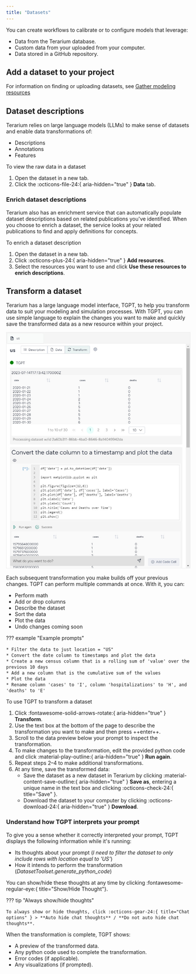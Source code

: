 ```yaml
---
title: "Datasets"
---
```


You can create workflows to calibrate or to configure models that leverage:

- Data from the Terarium database.
- Custom data from your uploaded from your computer.
- Data stored in a GitHub repository. 

## Add a dataset to your project

For information on finding or uploading datasets, see [Gather modeling resources](../modeling-resources)

## Dataset descriptions

Terarium relies on large language models (LLMs) to make sense of datasets and enable data transformations of:

- Descriptions
- Annotations
- Features

<p class="procedure">To view the raw data in a dataset</p>

1. Open the dataset in a new tab.
2. Click the :octicons-file-24:{ aria-hidden="true" } **Data** tab.

### Enrich dataset descriptions

Terarium also has an enrichment service that can automatically populate dataset descriptions based on related publications you've identified. When you choose to enrich a dataset, the service looks at your related publications to find and apply definitions for concepts.

<p class="procedure">To enrich a dataset description</p>

1. Open the dataset in a new tab.
1. Click :octicons-plus-24:{ aria-hidden="true" } **Add resources**.
2. Select the resources you want to use and click **Use these resources to enrich descriptions**.

## Transform a dataset

Terarium has a large language model interface, TGPT, to help you transform data to suit your modeling and simulation processes. With TGPT, you can use simple language to explain the changes you want to make and quickly save the transformed data as a new resource within your project. 

![TGPT with a prompt and python code to filter convert a date column to timestamps](../img/data/transform.jpg)

Each subsequent transformation you make builds off your previous changes. TGPT can perform multiple commands at once. With it, you can:

+ Perform math
+ Add or drop columns
+ Describe the dataset
+ Sort the data
+ Plot the data
+ Undo changes <span class="md-tag">coming soon</span>

??? example "Example prompts"

    * Filter the data to just location = "US"
    * Convert the date column to timestamps and plot the data
    * Create a new census column that is a rolling sum of 'value' over the previous 10 days
    * Add a new column that is the cumulative sum of the values 
    * Plot the data
    * Rename column 'cases' to 'I', column 'hospitalizations' to 'H', and 'deaths' to 'E' 

<p class="procedure">To use TGPT to transform a dataset</p>

1. Click :fontawesome-solid-arrows-rotate:{ aria-hidden="true" } **Transform**.
2. Use the text box at the bottom of the page to describe the transformation you want to make and then press ++enter++.
3. Scroll to the data preview below your prompt to inspect the transformation.
4. To make changes to the transformation, edit the provided python code and click :material-play-outline:{ aria-hidden="true" } **Run again**.
5. Repeat steps 2&ndash;4 to make additional transformations. 
6. At any time, save the transformed data:
    - Save the dataset as a new dataset in Terarium by clicking :material-content-save-outline:{ aria-hidden="true" } **Save as**, entering a unique name in the text box and clicking :octicons-check-24:{ title="Save" }.
    - Download the dataset to your computer by clicking :octicons-download-24:{ aria-hidden="true" } **Download**.

### Understand how TGPT interprets your prompt

To give you a sense whether it correctly interpreted your prompt, TGPT displays the following information while it's running: 

- Its thoughts about your prompt (*I need to filter the dataset to only include rows with location equal to 'US'*)
- How it intends to perform the transformation (*DatasetToolset.generate_python_code*)

You can show/hide these thoughts at any time by clicking :fontawesome-regular-eye:{ title="Show/Hide Thought"}.

??? tip "Always show/hide thoughts"

    To always show or hide thoughts, click :octicons-gear-24:{ title="Chat options" } > **Auto hide chat thoughts** / **Do not auto hide chat thoughts**.

When the transformation is complete, TGPT shows:

- A preview of the transformed data.
- Any python code used to complete the transformation.
- Error codes (if applicable).
- Any visualizations (if prompted).